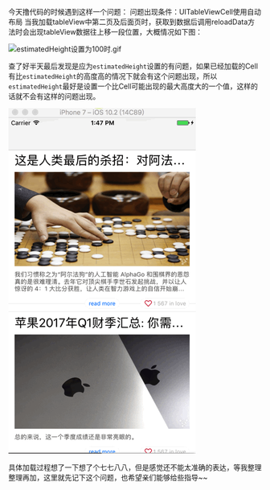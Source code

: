今天撸代码的时候遇到这样一个问题：
问题出现条件：UITableViewCell使用自动布局
当我加载tableView中第二页及后面页时，获取到数据后调用reloadData方法时会出现tableView数据往上移一段位置，大概情况如下图：

![estimatedHeight设置为100时.gif](img/0008-01.gif)

查了好半天最后发现是应为`estimatedHeight`设置的有问题，如果已经加载的Cell有比`estimatedHeight`的高度高的情况下就会有这个问题出现，所以`estimatedHeight`最好是设置一个比Cell可能出现的最大高度大的一个值，这样的话就不会有这样的问题出现。


![estimatedHeight设置为400时.gif](img/0008-02.gif)

具体加载过程想了一下想了个七七八八，但是感觉还不能太准确的表达，等我整理整理再加，这里就先记下这个问题，也希望亲们能够给些指导~~
